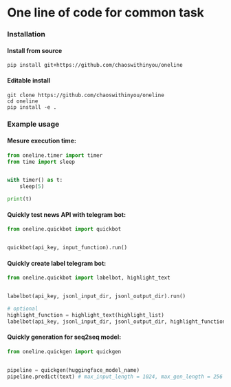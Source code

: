 # One line of code for common task

### Installation
#### Install from source
```
pip install git+https://github.com/chaoswithinyou/oneline
```
#### Editable install
```
git clone https://github.com/chaoswithinyou/oneline
cd oneline
pip install -e .
```
### Example usage
#### Mesure execution time:
```python
from oneline.timer import timer
from time import sleep


with timer() as t:
    sleep(5)

print(t)
```
#### Quickly test news API with telegram bot:
```python
from oneline.quickbot import quickbot


quickbot(api_key, input_function).run()
```
#### Quickly create label telegram bot:
```python
from oneline.quickbot import labelbot, highlight_text


labelbot(api_key, jsonl_input_dir, jsonl_output_dir).run()

# optional
highlight_function = highlight_text(highlight_list)
labelbot(api_key, jsonl_input_dir, jsonl_output_dir, highlight_function).run()
```
#### Quickly generation for seq2seq model:
```python
from oneline.quickgen import quickgen


pipeline = quickgen(huggingface_model_name)
pipeline.predict(text) # max_input_length = 1024, max_gen_length = 256
```
